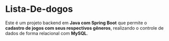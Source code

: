 # Lista-De-dogos
Este é um projeto backend em **Java com Spring Boot** que permite o **cadastro de jogos com seus respectivos gêneros**, realizando o controle de dados de forma relacional com **MySQL**.
